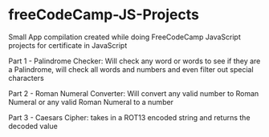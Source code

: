 # freeCodeCamp-JS-Projects

Small App compilation created while doing FreeCodeCamp JavaScript projects for certificate in JavaScript

Part 1 - Palindrome Checker: Will check any word or words to see if they are a Palindrome, will check all words and numbers and even filter out special characters

Part 2 - Roman Numeral Converter: Will convert any valid number to Roman Numeral or any valid Roman Numeral to a number

Part 3 - Caesars Cipher: takes in a ROT13 encoded string and returns the decoded value

